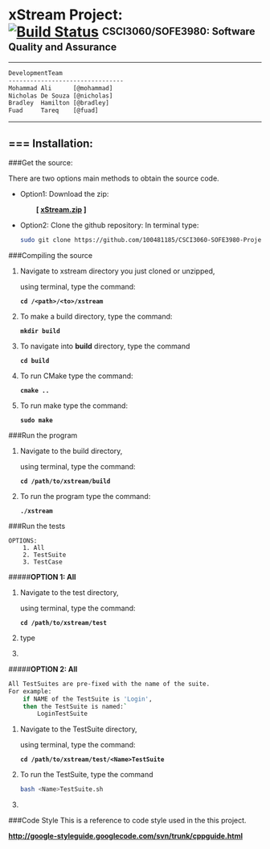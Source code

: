 [id1]: <https://magnum.travis-ci.com/ncdesouza/xstream.svg?token=WZRVmSR43sduJMwFxmyr>
[xStream.zip]: <https://github.com/100481185/CSCI3060-SOFE3980-Project/archive/mirror.zip>     
[wdgt]: <https://magnum.travis-ci.com/ncdesouza/XSTREAM>
[@mohammad]: <mohammad.ali3@uoit.net>   
[@nicholas]: <nicholas.desouza@uoit.net>
[@bradley]: <bradley.hamilton@uoit.net>
[@fuad]: <fuad.tareq@uoit.net>  



xStream Project: <br>[![Build Status](https://magnum.travis-ci.com/ncdesouza/XSTREAM.svg?token=WZRVmSR43sduJMwFxmyr)][wdgt]  <sup><sub>CSCI3060/SOFE3980: Software Quality and Assurance</sub></sup>
=================
---
```html 
DevelopmentTeam        
--------------------------------                  
Mohammad Ali      [@mohammad]     
Nicholas De Souza [@nicholas]     
Bradley  Hamilton [@bradley]     
Fuad     Tareq    [@fuad]                       
```
***
===
Installation:           
--------------           
###Get the source:          

There are two options main methods to obtain the source code.  

* Option1: Download the zip:

    &nbsp;&nbsp;&nbsp;&nbsp;&nbsp;&nbsp;&nbsp;&nbsp;__[ [xStream.zip][] ]__ 

* Option2: Clone the github repository:
    In terminal type:
     
    ```bash
    sudo git clone https://github.com/100481185/CSCI3060-SOFE3980-Project.git
    ```

###Compiling the source

1. Navigate to xstream directory you just cloned or unzipped, 
   
   using terminal, type the command:

    __`cd /<path>/<to>/xstream`__

2. To make a build directory, type the command:

    __`mkdir build`__
    
3. To navigate into __build__ directory, type the command

    __`cd build`__

4. To run CMake type the command:
    
   __`cmake ..`__
    
5. To run make type the command:
    
    __`sudo make`__ 
    
###Run the program
1. Navigate to the build directory, 

   using terminal, type the command:
  
    __`cd /path/to/xstream/build`__
  
2. To run the program type the command:

    __`./xstream`__

###Run the tests

    OPTIONS:
        1. All
        2. TestSuite
        3. TestCase

#####__OPTION 1: All__

1. Navigate to the test directory,

   using terminal, type the command:

    __`cd /path/to/xstream/test`__
    
2. type
3. 

#####__OPTION 2: All__
```bash
All TestSuites are pre-fixed with the name of the suite. 
For example:
    if NAME of the TestSuite is 'Login',
    then the TestSuite is named:`
        LoginTestSuite
```
1. Navigate to the TestSuite directory,

   using terminal, type the command:

    __`cd /path/to/xstream/test/<Name>TestSuite`__
    
2. To run the TestSuite, type the command

    ```bash
    bash <Name>TestSuite.sh
    ```

3. 


    
###Code Style
This is a reference to code style used in the this project.

__http://google-styleguide.googlecode.com/svn/trunk/cppguide.html__

 
